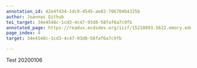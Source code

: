 ```yaml
---
annotation_id: 42e4f434-1dc9-4545-ae82-706704b4325b
author: Joannas Github
tei_target: 34e4548c-1cd3-4c47-93d8-58faf6a7c9fb
annotated_page: https://readux.ecdsdev.org/iiif/15210893.5622.emory.edu/canvas/15210893.5622.emory.edu$5
page_index: 4
target: 34e4548c-1cd3-4c47-93d8-58faf6a7c9fb

---
```

<p>Test 20200106</p>